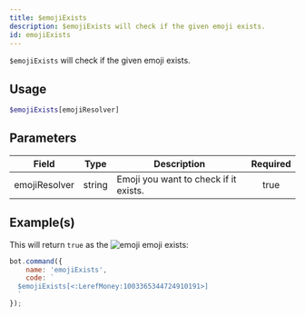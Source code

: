 ```yaml
---
title: $emojiExists
description: $emojiExists will check if the given emoji exists.
id: emojiExists
---
```


`$emojiExists` will check if the given emoji exists.

## Usage

```php
$emojiExists[emojiResolver]
```

## Parameters

| Field         | Type   | Description                           | Required |
| ------------- | ------ | ------------------------------------- | :------: |
| emojiResolver | string | Emoji you want to check if it exists. |   true   |

## Example(s)

This will return `true` as
the ![emoji](https://cdn.discordapp.com/emojis/1003365344724910191.webp?size=16&quality=lossless) emoji exists:

```javascript
bot.command({
    name: 'emojiExists',
    code: `
  $emojiExists[<:LerefMoney:1003365344724910191>]
  `
});
```
